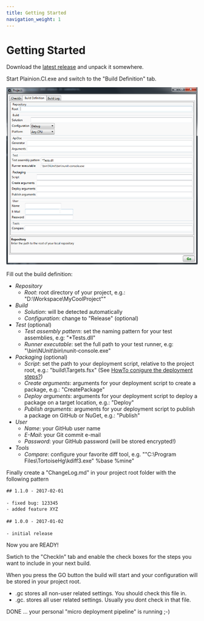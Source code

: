 ```yaml
---
title: Getting Started
navigation_weight: 1
---
```


# Getting Started

Download the [latest release](https://github.com/plainionist/Plainion.CI/releases) and unpack it somewhere.

Start Plainion.CI.exe and switch to the "Build Definition" tab.

![](BuildDefinition.png)

Fill out the build definition:

- *Repository*
  - *Root*: root directory of your project, e.g.: "D:\Workspace\MyCoolProject""
- *Build*
  - *Solution*: will be detected automatically
  - *Configuration*: change to "Release" (optional)
- *Test* (optional)
  - *Test assembly pattern*: set the naming pattern for your test assemblies, e.g: "*Tests.dll"
  - *Runner executable*: set the full path to your test runner, e.g: "\bin\NUnit\bin\nunit-console.exe"
- *Packaging* (optional)
  - *Script*: set the path to your deployment script, relative to the project root, e.g.: "build\Targets.fsx"
    (See [HowTo conigure the deployment steps?](HowToDeployment.md))
  - *Create arguments*: arguments for your deployment script to create a package, e.g.: "CreatePackage"
  - *Deploy arguments*: arguments for your deployment script to deploy a package on a target location, e.g.: "Deploy"
  - *Publish arguments*: arguments for your deployment script to publish a package on GitHub or NuGet, e.g.: "Publish"
- *User*
  - *Name*: your GitHub user name
  - *E-Mail*: your Git commit e-mail
  - *Password*: your GitHub password (will be stored encrypted!)
- *Tools*
  - *Compare*: configure your favorite diff tool, e.g. ""C:\Program Files\TortoiseHg\kdiff3.exe" %base %mine"

Finally create a "ChangeLog.md" in your project root folder with the following pattern

```
## 1.1.0 - 2017-02-01

- fixed bug: 123345
- added feature XYZ

## 1.0.0 - 2017-01-02

- initial release
```

Now you are READY!

Swtich to the "CheckIn" tab and enable the check boxes for the steps you want to include in your next build.

When you press the GO button the build will start and your configuration will be stored in your project root.

- <Project>.gc stores all non-user related settings. You should check this file in.
- <Project>.gc.<user> stores all user related settings. Usually you dont check in that file.

DONE ... your personal "micro deployment pipeline" is running ;-)
